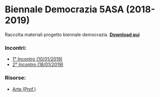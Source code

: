 # Biennale Democrazia 5ASA (2018-2019)

Raccolta materiali progetto biennale democrazia.
<a href="https://github.com/IISPrimoLeviTorino/Biennale-Democrazia-5ASA/archive/master.zip">
	<b>Download qui</b>
</a>

### Incontri:
- <a href="https://github.com/IISPrimoLeviTorino/Biennale-Democrazia-5ASA/blob/master/1%C2%B0%20Incontro/Resoconto.md">1° Incontro (10/01/2019)</a>
- <a href="https://github.com/IISPrimoLeviTorino/Biennale-Democrazia-5ASA/blob/master/2%C2%B0%20Incontro/Resoconto.md">2° Incontro (18/01/2019)</a>

### Risorse:
- <a href="https://github.com/IISPrimoLeviTorino/Biennale-Democrazia-5ASA/blob/master/Risorse%20Arte/README.md">Arte (Prof.)</a>
